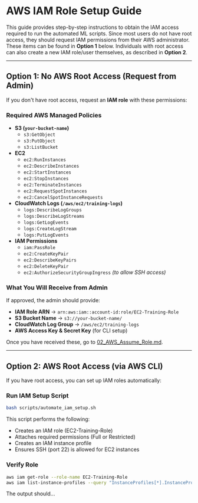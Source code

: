 # AWS IAM Role Setup Guide

This guide provides step-by-step instructions to obtain the IAM access required to run the automated ML scripts. Since most users do not have root access, they should request IAM permissions from their AWS administrator. These items can be found in **Option 1** below. Individuals with root access can also create a new IAM role/user themselves, as described in **Option 2**.

---

## Option 1: No AWS Root Access (Request from Admin)

If you don't have root access, request an **IAM role** with these permissions:

### **Required AWS Managed Policies**
- **S3 (`your-bucket-name`)**
  - `s3:GetObject`
  - `s3:PutObject`
  - `s3:ListBucket`
- **EC2**
  - `ec2:RunInstances`
  - `ec2:DescribeInstances`
  - `ec2:StartInstances`
  - `ec2:StopInstances`
  - `ec2:TerminateInstances`
  - `ec2:RequestSpotInstances`
  - `ec2:CancelSpotInstanceRequests`
- **CloudWatch Logs (`/aws/ec2/training-logs`)**
  - `logs:DescribeLogGroups`
  - `logs:DescribeLogStreams`
  - `logs:GetLogEvents`
  - `logs:CreateLogStream`
  - `logs:PutLogEvents`
- **IAM Permissions**
  - `iam:PassRole`
  - `ec2:CreateKeyPair`
  - `ec2:DescribeKeyPairs`
  - `ec2:DeleteKeyPair`
  - `ec2:AuthorizeSecurityGroupIngress` _(to allow SSH access)_

### **What You Will Receive from Admin**
If approved, the admin should provide:
- **IAM Role ARN** → `arn:aws:iam::account-id:role/EC2-Training-Role`  
- **S3 Bucket Name** → `s3://your-bucket-name/`  
- **CloudWatch Log Group** → `/aws/ec2/training-logs`  
- **AWS Access Key & Secret Key** (for CLI setup)

Once you have received these, go to [02_AWS_Assume_Role.md](02_aws_assume_role.md).

---

## Option 2: AWS Root Access (via AWS CLI)

If you have root access, you can set up IAM roles automatically:

### **Run IAM Setup Script**
```bash
bash scripts/automate_iam_setup.sh
```

This script performs the following:
- Creates an IAM role (EC2-Training-Role)
- Attaches required permissions (Full or Restricted)
- Creates an IAM instance profile
- Ensures SSH (port 22) is allowed for EC2 instances

### **Verify Role**

```bash
aws iam get-role --role-name EC2-Training-Role
aws iam list-instance-profiles --query "InstanceProfiles[*].InstanceProfileName"
```

The output should...